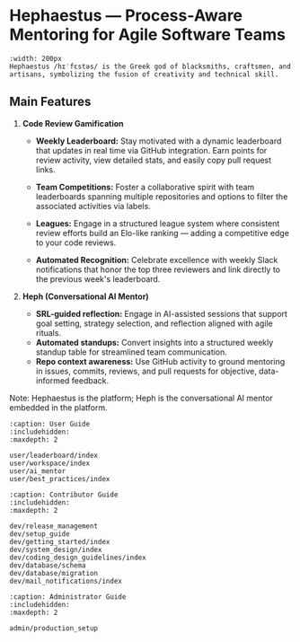 # Hephaestus — Process-Aware Mentoring for Agile Software Teams

```{figure} ./images/agile_hephaestus.png
:width: 200px
Hephaestus /hɪˈfɛstəs/ is the Greek god of blacksmiths, craftsmen, and artisans, symbolizing the fusion of creativity and technical skill.
```

## Main Features

1. **Code Review Gamification**
    - **Weekly Leaderboard:** Stay motivated with a dynamic leaderboard that updates in real time via GitHub integration. Earn points for review activity, view detailed stats, and easily copy pull request links.

    - **Team Competitions:** Foster a collaborative spirit with team leaderboards spanning multiple repositories and options to filter the associated activities via labels.

    - **Leagues:** Engage in a structured league system where consistent review efforts build an Elo-like ranking — adding a competitive edge to your code reviews.

    - **Automated Recognition:** Celebrate excellence with weekly Slack notifications that honor the top three reviewers and link directly to the previous week's leaderboard.

2. **Heph (Conversational AI Mentor)**
    - **SRL-guided reflection:** Engage in AI-assisted sessions that support goal setting, strategy selection, and reflection aligned with agile rituals.
    - **Automated standups:** Convert insights into a structured weekly standup table for streamlined team communication.
    - **Repo context awareness:** Use GitHub activity to ground mentoring in issues, commits, reviews, and pull requests for objective, data-informed feedback.

Note: Hephaestus is the platform; Heph is the conversational AI mentor embedded in the platform.

```{toctree}
:caption: User Guide
:includehidden:
:maxdepth: 2

user/leaderboard/index
user/workspace/index
user/ai_mentor
user/best_practices/index

```

```{toctree}
:caption: Contributor Guide
:includehidden:
:maxdepth: 2

dev/release_management
dev/setup_guide
dev/getting_started/index
dev/system_design/index
dev/coding_design_guidelines/index
dev/database/schema
dev/database/migration
dev/mail_notifications/index

```

```{toctree}
:caption: Administrator Guide
:includehidden:
:maxdepth: 2

admin/production_setup
```
